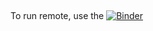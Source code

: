 ##

###
To run remote, use the [![Binder](https://mybinder.org/badge_logo.svg)](https://mybinder.org/v2/gh/az-digitalag/binder-plant-cover/main?urlpath=rstudio)

